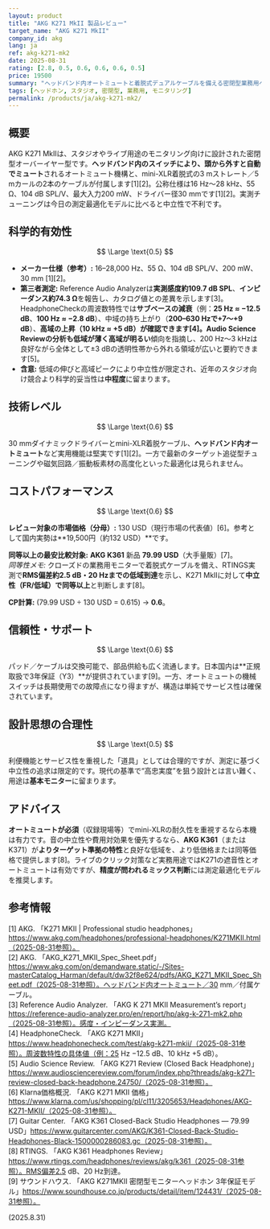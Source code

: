 ```yaml
---
layout: product
title: "AKG K271 MkII 製品レビュー"
target_name: "AKG K271 MkII"
company_id: akg
lang: ja
ref: akg-k271-mk2
date: 2025-08-31
rating: [2.8, 0.5, 0.6, 0.6, 0.6, 0.5]
price: 19500
summary: "ヘッドバンド内オートミュートと着脱式デュアルケーブルを備える密閉型業務用ヘッドホンです。基本的なモニタリングには使えますが、測定に基づく中立性では近年の競合に見劣りします。便利機能を重視する場合に選択肢となります。"
tags: [ヘッドホン, スタジオ, 密閉型, 業務用, モニタリング]
permalink: /products/ja/akg-k271-mk2/
---
```


## 概要

AKG K271 MkIIは、スタジオやライブ用途のモニタリング向けに設計された密閉型オーバーイヤー型です。**ヘッドバンド内のスイッチにより、頭から外すと自動でミュート**されるオートミュート機構と、mini-XLR着脱式の3 mストレート／5 mカールの2本のケーブルが付属します[1][2]。公称仕様は16 Hz〜28 kHz、55 Ω、104 dB SPL/V、最大入力200 mW、ドライバー径30 mmです[1][2]。実測チューニングは今日の測定最適化モデルに比べると中立性で不利です。

## 科学的有効性

$$ \Large \text{0.5} $$

- **メーカー仕様（参考）:** 16–28,000 Hz、55 Ω、104 dB SPL/V、200 mW、30 mm [1][2]。  
- **第三者測定:** Reference Audio Analyzerは**実測感度約109.7 dB SPL**、**インピーダンス約74.3 Ω**を報告し、カタログ値との差異を示します[3]。HeadphoneCheckの周波数特性では**サブベースの減衰**（例：**25 Hz ≈ −12.5 dB**、**100 Hz ≈ −2.8 dB**）、中域の持ち上がり（**200–630 Hzで+7〜+9 dB**）、**高域の上昇（10 kHz ≈ +5 dB）**が確認できます[4]。Audio Science Reviewの分析も**低域が薄く高域が明るい**傾向を指摘し、200 Hz〜3 kHzは良好ながら全体として±3 dBの透明性帯から外れる領域が広いと要約できます[5]。  
- **含意:** 低域の伸びと高域ピークにより中立性が限定され、近年のスタジオ向け競合より科学的妥当性は**中程度**に留まります。

## 技術レベル

$$ \Large \text{0.6} $$

30 mmダイナミックドライバーとmini-XLR着脱ケーブル、**ヘッドバンド内オートミュート**など実用機能は堅実です[1][2]。一方で最新のターゲット追従型チューニングや磁気回路／振動板素材の高度化といった最適化は見られません。

## コストパフォーマンス

$$ \Large \text{0.6} $$

**レビュー対象の市場価格（分母）:** 130 USD（現行市場の代表値）[6]。参考として国内実勢は**19,500円（約132 USD）**です。  

**同等以上の最安比較対象:** **AKG K361** 新品 **79.99 USD**（大手量販）[7]。  
*同等性メモ:* クローズドの業務用モニターで着脱式ケーブルを備え、RTINGS実測で**RMS偏差約2.5 dB・20 Hzまでの低域到達**を示し、K271 MkIIに対して**中立性（FR/低域）で同等以上**と判断します[8]。

**CP計算:** (79.99 USD ÷ 130 USD = 0.615) → **0.6**。

## 信頼性・サポート

$$ \Large \text{0.6} $$

パッド／ケーブルは交換可能で、部品供給も広く流通します。日本国内は**正規取扱で3年保証（Y3）**が提供されています[9]。一方、オートミュートの機械スイッチは長期使用での故障点になり得ますが、構造は単純でサービス性は確保されています。

## 設計思想の合理性

$$ \Large \text{0.5} $$

利便機能とサービス性を重視した「道具」としては合理的ですが、測定に基づく中立性の追求は限定的です。現代の基準で“高忠実度”を狙う設計とは言い難く、用途は**基本モニター**に留まります。

## アドバイス

**オートミュートが必須**（収録現場等）でmini-XLRの耐久性を重視するなら本機は有力です。音の中立性や費用対効果を優先するなら、**AKG K361**（またはK371）が**よりターゲット準拠の特性**と良好な低域を、より低価格または同等価格で提供します[8]。ライブのクリック対策など実務用途ではK271の遮音性とオートミュートは有効ですが、**精度が問われるミックス判断**には測定最適化モデルを推奨します。

## 参考情報

[1] AKG. 「K271 MKII | Professional studio headphones」https://www.akg.com/headphones/professional-headphones/K271MKII.html（2025-08-31参照）。  
[2] AKG. 「AKG_K271_MKII_Spec_Sheet.pdf」https://www.akg.com/on/demandware.static/-/Sites-masterCatalog_Harman/default/dw32f8e624/pdfs/AKG_K271_MKII_Spec_Sheet.pdf（2025-08-31参照）。ヘッドバンド内オートミュート／30 mm／付属ケーブル。  
[3] Reference Audio Analyzer. 「AKG K 271 MKII Measurement’s report」https://reference-audio-analyzer.pro/en/report/hp/akg-k-271-mk2.php（2025-08-31参照）。感度・インピーダンス実測。  
[4] HeadphoneCheck. 「AKG K271 MKII」https://www.headphonecheck.com/test/akg-k271-mkii/（2025-08-31参照）。周波数特性の具体値（例：25 Hz −12.5 dB、10 kHz +5 dB）。  
[5] Audio Science Review. 「AKG K271 Review (Closed Back Headphone)」https://www.audiosciencereview.com/forum/index.php?threads/akg-k271-review-closed-back-headphone.24750/（2025-08-31参照）。  
[6] Klarna価格概況. 「AKG K271 MKII 価格」https://www.klarna.com/us/shopping/pl/cl11/3205653/Headphones/AKG-K271-MKII/（2025-08-31参照）。  
[7] Guitar Center. 「AKG K361 Closed-Back Studio Headphones — 79.99 USD」https://www.guitarcenter.com/AKG/K361-Closed-Back-Studio-Headphones-Black-1500000286083.gc（2025-08-31参照）。  
[8] RTINGS. 「AKG K361 Headphones Review」https://www.rtings.com/headphones/reviews/akg/k361（2025-08-31参照）。RMS偏差2.5 dB、20 Hz到達。  
[9] サウンドハウス. 「AKG K271MKII 密閉型モニターヘッドホン 3年保証モデル」https://www.soundhouse.co.jp/products/detail/item/124431/（2025-08-31参照）。

(2025.8.31)